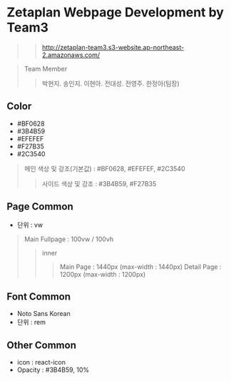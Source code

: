 # Zetaplan Webpage Development by Team3
>> http://zetaplan-team3.s3-website.ap-northeast-2.amazonaws.com/

> Team Member
>> 박현지. 송인지. 이현아. 전대성. 전영주. 한정아(팀장)

## Color
* #BF0628
* #3B4B59
* #EFEFEF
* #F27B35
* #2C3540

> 메인 색상 및 강조(기본값) : #BF0628, #EFEFEF, #2C3540
>> 사이드 색상 및 강조 : #3B4B59, #F27B35

## Page Common
* 단위 : vw
> Main Fullpage : 100vw / 100vh
>> inner
>>> Main Page : 1440px (max-width : 1440px)
>>> Detail Page : 1200px (max-width : 1200px)

## Font Common
* Noto Sans Korean
* 단위 : rem

## Other Common
* icon : react-icon
* Opacity : #3B4B59, 10%
